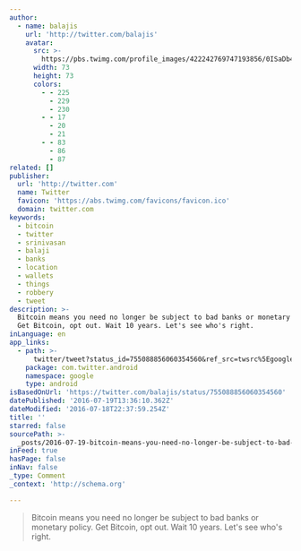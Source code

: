 ```yaml
---
author:
  - name: balajis
    url: 'http://twitter.com/balajis'
    avatar:
      src: >-
        https://pbs.twimg.com/profile_images/422242769747193856/0ISaDb4__bigger.png
      width: 73
      height: 73
      colors:
        - - 225
          - 229
          - 230
        - - 17
          - 20
          - 21
        - - 83
          - 86
          - 87
related: []
publisher:
  url: 'http://twitter.com'
  name: Twitter
  favicon: 'https://abs.twimg.com/favicons/favicon.ico'
  domain: twitter.com
keywords:
  - bitcoin
  - twitter
  - srinivasan
  - balaji
  - banks
  - location
  - wallets
  - things
  - robbery
  - tweet
description: >-
  Bitcoin means you need no longer be subject to bad banks or monetary policy.
  Get Bitcoin, opt out. Wait 10 years. Let's see who's right.
inLanguage: en
app_links:
  - path: >-
      twitter/tweet?status_id=755088856060354560&ref_src=twsrc%5Egoogle%7Ctwcamp%5Eandroidseo%7Ctwgr%5Estatus%7Ctwterm%5E755088856060354560
    package: com.twitter.android
    namespace: google
    type: android
isBasedOnUrl: 'https://twitter.com/balajis/status/755088856060354560'
datePublished: '2016-07-19T13:36:10.362Z'
dateModified: '2016-07-18T22:37:59.254Z'
title: ''
starred: false
sourcePath: >-
  _posts/2016-07-19-bitcoin-means-you-need-no-longer-be-subject-to-bad-banks-or.md
inFeed: true
hasPage: false
inNav: false
_type: Comment
_context: 'http://schema.org'

---
```

> Bitcoin means you need no longer be subject to bad banks or monetary policy. Get Bitcoin, opt out. Wait 10 years. Let's see who's right.